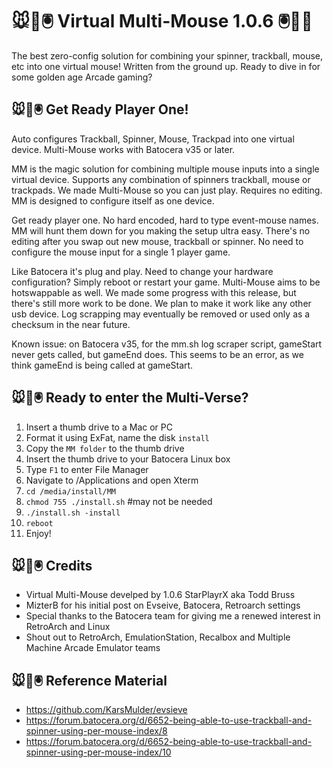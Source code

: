 # 🐭👾🖲️ Virtual Multi-Mouse 1.0.6 🖲️👾🐭
The best zero-config solution for combining your spinner, trackball, mouse, etc into one virtual mouse! Written from the ground up. Ready to dive in for some golden age Arcade gaming?

## 🐭👾🖲️ Get Ready Player One!
Auto configures Trackball, Spinner, Mouse, Trackpad into one virtual device. Multi-Mouse works with Batocera v35 or later.

MM is the magic solution for combining multiple mouse inputs into a single virtual device. Supports any combination of spinners trackball, mouse or trackpads. We made Multi-Mouse so you can just play. Requires no editing. MM is designed to configure itself as one device.

Get ready player one. No hard encoded, hard to type event-mouse names. MM will hunt them down for you making the setup ultra easy. There's no editing after you swap out new mouse, trackball or spinner. No need to configure the mouse input for a single 1 player game.
 
Like Batocera it's plug and play. Need to change your hardware configuration? Simply reboot or restart your game. Multi-Mouse aims to be hotswappable as well. We made some progress with this release, but there's still more work to be done. We plan to make it work like any other usb device. Log scrapping may eventually be removed or used only as a checksum in the near future.

Known issue: on Batocera v35, for the mm.sh log scraper script, gameStart never gets called, but gameEnd does. This seems to be an error, as we think gameEnd is being called at gameStart.

## 🐭👾🖲️ Ready to enter the Multi-Verse?

1.  Insert a thumb drive to a Mac or PC
2.  Format it using ExFat, name the disk `install`
3.  Copy the `MM folder` to the thumb drive
4.  Insert the thumb drive to your Batocera Linux box
5.  Type `F1` to enter File Manager
6.  Navigate to /Applications and open Xterm
7.  `cd /media/install/MM`
8.  `chmod 755 ./install.sh` #may not be needed
9.  `./install.sh -install`
10.  `reboot`
11.  Enjoy!

## 🐭👾🖲️ Credits

* Virtual Multi-Mouse develped by 1.0.6 StarPlayrX aka Todd Bruss
* MizterB for his initial post on Evseive, Batocera, Retroarch settings
* Special thanks to the Batocera team for giving me a renewed interest in RetroArch and Linux
* Shout out to RetroArch, EmulationStation, Recalbox and Multiple Machine Arcade Emulator teams

## 🐭👾🖲️ Reference Material
* https://github.com/KarsMulder/evsieve
* https://forum.batocera.org/d/6652-being-able-to-use-trackball-and-spinner-using-per-mouse-index/8
* https://forum.batocera.org/d/6652-being-able-to-use-trackball-and-spinner-using-per-mouse-index/10
